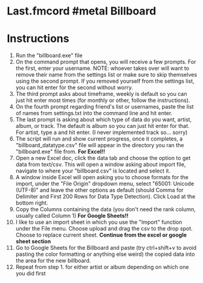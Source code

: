 # Last.fmcord #metal Billboard


# Instructions
1. Run the "billboard.exe" file
2. On the command prompt that opens, you will receive a few prompts. For the first, enter your username. NOTE: whoever takes over will want to remove their name from the settings list or make sure to skip themselves using the second prompt. If you removed yourself from the settings list, you can hit enter for the second without worry.
3. The third prompt asks about timeframe, weekly is default so you can just hit enter most times (for monthly or other, follow the instructions).
5. On the fourth prompt regarding friend's list or usernames, paste the list of names from settings.txt into the command line and hit enter.
6. The last prompt is asking about which type of data do you want, artist, album, or track.  The default is album so you can just hit enter for that.  For artist, type a and hit enter. (I never implemented track so... sorry)
7. The script will run and show current progress, once it completes, a "billboard_datatype.csv" file will appear in the directory you ran the "billboard.exe" file from.
**For Excel!!**
8. Open a new Excel doc, click the data tab and choose the option to get data from text/csv.  This will open a window asking about import file, navigate to where your "billboard.csv" is located and select it.
9. A window inside Excel will open asking you to choose formats for the import, under the "File Origin" dropdown menu, select "65001: Unicode (UTF-8)" and leave the other options as default (should Comma for Delimiter and First 200 Rows for Data Type Detection). Click Load at the bottom right.
10. Copy the Columns containing the data (you don't need the rank column, usually called Column 1)
**For Google Sheets!!**
11. I like to use an import sheet in which you use the "Import" function under the File menu. Choose upload and drag the csv to the drop spot. Choose to replace current sheet.
**Continue from the excel or google sheet section**
12. Go to Google Sheets for the Billboard and paste (try ctrl+shift+v to avoid pasting the color formatting or anything else weird) the copied data into the area for the new billboard.
13. Repeat from step 1. for either artist or album depending on which one you did first
